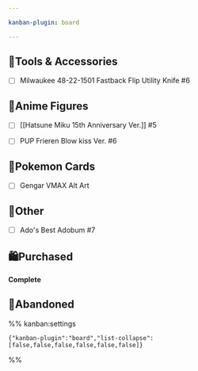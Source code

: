 ```yaml
---

kanban-plugin: board

---
```


## 🔧Tools & Accessories

- [ ] Milwaukee 48-22-1501 Fastback Flip Utility Knife #6


## 🧸Anime Figures

- [ ] [[Hatsune Miku 15th Anniversary Ver.]] #5
- [ ] PUP Frieren Blow kiss Ver. #6


## 🎴Pokemon Cards

- [ ] Gengar VMAX Alt Art


## 🧾Other

- [ ] Ado's Best Adobum #7


## 🛍Purchased

**Complete**


## 🚫Abandoned





%% kanban:settings
```
{"kanban-plugin":"board","list-collapse":[false,false,false,false,false,false]}
```
%%